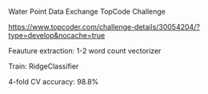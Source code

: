 Water Point Data Exchange TopCode Challenge

https://www.topcoder.com/challenge-details/30054204/?type=develop&nocache=true


Feauture extraction: 1-2 word count vectorizer

Train: RidgeClassifier


4-fold CV accuracy: 98.8%
